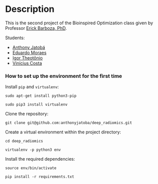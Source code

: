 # Description

This is the second project of the Bioinspired Optimization class given by Professor [Erick Barboza, PhD](https://sites.google.com/ic.ufal.br/erick/).

Students:
* [Anthony Jatobá](https://github.com/anthonyjatoba/)
* [Eduardo Moraes](https://github.com/dudummv/)
* [Igor Theotônio](https://github.com/igortheotonio/)
* [Vinícius Costa](https://github.com/viniciuscostass/)

### How to set up the environment for the first time

Install `pip` and `virtualenv`:

`sudo apt-get install python3-pip`

`sudo pip3 install virtualenv`

Clone the repository:

`git clone git@github.com:anthonyjatoba/deep_radiomics.git`

Create a virtual environment within the project directory:

`cd deep_radiomics`

`virtualenv -p python3 env`

Install the required dependencies:

`source env/bin/activate`

`pip install -r requirements.txt`
